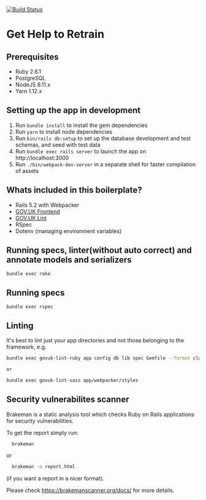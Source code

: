 [![Build Status](https://dev.azure.com/abeersalameh/get-help-to-retrain/_apis/build/status/DFE-Digital.get-help-to-retrain?branchName=master)](https://dev.azure.com/abeersalameh/get-help-to-retrain/_build/latest?definitionId=5&branchName=master)

# Get Help to Retrain

## Prerequisites

- Ruby 2.6.1
- PostgreSQL
- NodeJS 8.11.x
- Yarn 1.12.x

## Setting up the app in development

1. Run `bundle install` to install the gem dependencies
2. Run `yarn` to install node dependencies
3. Run `bin/rails db:setup` to set up the database development and test schemas, and seed with test data
4. Run `bundle exec rails server` to launch the app on http://localhost:3000
5. Run `./bin/webpack-dev-server` in a separate shell for faster compilation of assets

## Whats included in this boilerplate?

- Rails 5.2 with Webpacker
- [GOV.UK Frontend](https://github.com/alphagov/govuk-frontend)
- [GOV.UK Lint](https://github.com/alphagov/govuk-lint)
- RSpec
- Dotenv (managing environment variables)

## Running specs, linter(without auto correct) and annotate models and serializers
```
bundle exec rake
```

## Running specs
```
bundle exec rspec
```

## Linting

It's best to lint just your app directories and not those belonging to the framework, e.g.

```bash
bundle exec govuk-lint-ruby app config db lib spec Gemfile --format clang -a

or

bundle exec govuk-lint-sass app/webpacker/styles
```

## Security vulnerabilites scanner

Brakeman is a static analysis tool which checks Ruby on Rails applications for security vulnerabilities.

To get the report simply run:

```bash
  brakeman
```

or 

```bash
  brakeman -o report.html
```
(if you want a report in a nicer format).

Please check https://brakemanscanner.org/docs/ for more details.
